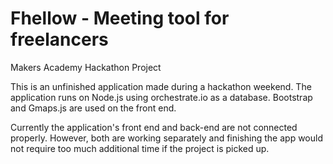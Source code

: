 Fhellow - Meeting tool for freelancers
=======

Makers Academy Hackathon Project

This is an unfinished application made during a hackathon weekend. The application runs on Node.js using orchestrate.io as a database. Bootstrap and Gmaps.js are used on the front end.

Currently the application's front end and back-end are not connected properly. However, both are working separately and finishing the app would not require too much additional time if the project is picked up.

